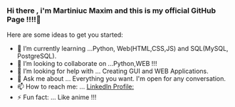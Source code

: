### Hi there , i'm Martiniuc Maxim and this is my official GitHub Page !!!!👋



Here are some ideas to get you started:


- 🌱 I’m currently learning ...Python, Web(HTML,CSS,JS) and SQL(MySQL, PostgreSQL).
- 👯 I’m looking to collaborate on ...Python,WEB !!!
- 🤔 I’m looking for help with ... Creating GUI and WEB Applications.
- 💬 Ask me about ... Everything you want. I'm open for any conversation.
- 📫 How to reach me: ... [LinkedIn Profile:](https://www.linkedin.com/in/martiniuc-maxim-816185185/)
- ⚡ Fun fact: ... Like anime !!!


